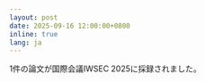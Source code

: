 ```yaml
---
layout: post
date: 2025-09-16 12:00:00+0800
inline: true
lang: ja
---
```


1件の論文が国際会議IWSEC 2025に採録されました。